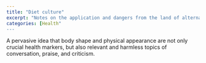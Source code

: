 ```yaml
---
title: "Diet culture"
excerpt: "Notes on the application and dangers from the land of alternative facts"
categories: [Health"
---
```

A pervasive idea that body shape and physical appearance are not only crucial health markers, but also relevant and harmless topics of conversation, praise, and criticism.